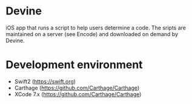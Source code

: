 # Devine
iOS app that runs a script to help users determine a code. The sripts are maintained on a server (see Encode) and downloaded on demand by Devine. 

# Development environment
* Swift2 (https://swift.org)
* Carthage (https://github.com/Carthage/Carthage)
* XCode 7.x (https://github.com/Carthage/Carthage)
